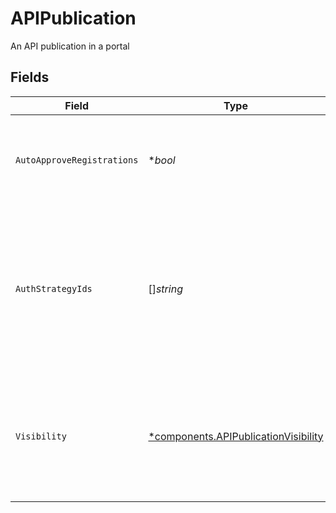 # APIPublication

An API publication in a portal


## Fields

| Field                                                                                                                                                                                                                                                                                                          | Type                                                                                                                                                                                                                                                                                                           | Required                                                                                                                                                                                                                                                                                                       | Description                                                                                                                                                                                                                                                                                                    |
| -------------------------------------------------------------------------------------------------------------------------------------------------------------------------------------------------------------------------------------------------------------------------------------------------------------- | -------------------------------------------------------------------------------------------------------------------------------------------------------------------------------------------------------------------------------------------------------------------------------------------------------------- | -------------------------------------------------------------------------------------------------------------------------------------------------------------------------------------------------------------------------------------------------------------------------------------------------------------- | -------------------------------------------------------------------------------------------------------------------------------------------------------------------------------------------------------------------------------------------------------------------------------------------------------------- |
| `AutoApproveRegistrations`                                                                                                                                                                                                                                                                                     | **bool*                                                                                                                                                                                                                                                                                                        | :heavy_minus_sign:                                                                                                                                                                                                                                                                                             | Whether the application registration auto approval on this portal for the api is enabled. If set to false, fallbacks on portal's auto_approve_applications value.                                                                                                                                              |
| `AuthStrategyIds`                                                                                                                                                                                                                                                                                              | []*string*                                                                                                                                                                                                                                                                                                     | :heavy_minus_sign:                                                                                                                                                                                                                                                                                             | The auth strategy the API enforces for applications in the portal.<br/>Omitting this property means the portal's default application auth strategy will be used.<br/>Setting to null means the API will not require application authentication.<br/>DCR support for application registration is currently in development.<br/> |
| `Visibility`                                                                                                                                                                                                                                                                                                   | [*components.APIPublicationVisibility](../../models/components/apipublicationvisibility.md)                                                                                                                                                                                                                    | :heavy_minus_sign:                                                                                                                                                                                                                                                                                             | The visibility of the API in the portal.<br/>Public API publications do not require authentication to view and retrieve information about them.<br/>Private API publications require authentication to retrieve information about them.<br/>                                                                   |